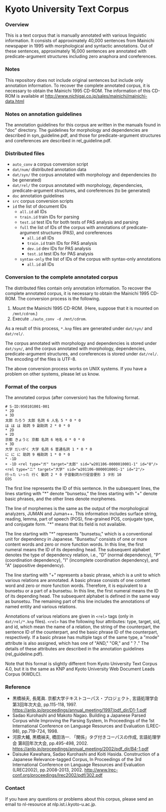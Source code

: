 # Kyoto University Text Corpus

### Overview ###

This is a text corpus that is manually annotated with various
linguistic information. It consists of approximately 40,000 sentences
from Mainichi newspaper in 1995 with morphological and syntactic
annotations. Out of these sentences, approximately 16,000 sentences
are annotated with predicate-argument structures including zero
anaphora and coreferences.


### Notes ###

This repository does not include original sentences but include only
annotation information. To recover the complete annotated corpus, it
is necessary to obtain the Mainichi 1995 CD-ROM. The information of
this CD-ROM is available at http://www.nichigai.co.jp/sales/mainichi/mainichi-data.html


### Notes on annotation guidelines ###

The annotation guidelines for this corpus are written in the manuals
found in "doc" directory. The guidelines for morphology and
dependencies are described in syn_guideline.pdf, and those for
predicate-argument structures and coreferences are described in
rel_guideline.pdf.


### Distributed files ###

- `auto_conv`	a corpus conversion script
- `dat/num/`	distributed annotation data
- `dat/syn/`	the corpus annotated with morphology and dependencies (to be generated)
- `dat/rel/`	the corpus annotated with morphology, dependencies, predicate-argument structures, and coreferences (to be generated)
- `doc`	annotation guidelines
- `src`	corpus conversion scripts
- `id`   the list of document IDs
  - `all.id` all IDs
  - `train.id` train IDs for parsing
  - `test.id` test IDs for both tests of PAS analysis and parsing
  - `full` the list of IDs of the corpus with annotations of predicate-argument structures (PAS), and coreferences
    - `all.id` all IDs
    - `train.id` train IDs for PAS analysis
    - `dev.id` dev IDs for PAS analysis
    - `test.id` test IDs for PAS analysis
  - `syntax-only` the list of IDs of the corpus with syntax-only annotations
    - `all.id` all IDs


### Conversion to the complete annotated corpus ###

The distributed files contain only annotation information. To recover
the complete annotated corpus, it is necessary to obtain the Mainichi
1995 CD-ROM. The conversion process is the following.

1. Mount the Mainichi 1995 CD-ROM. (Here, suppose that it is mounted on `/mnt/cdrom`.)
1. Execute `./auto_conv -d /mnt/cdrom`.

As a result of this process, `*.knp` files are generated under `dat/syn/` and `dat/rel/`.

The corpus annotated with morphology and dependencies is stored under
`dat/syn/`, and the corpus annotated with morphology, dependencies,
predicate-argument structures, and coreferences is stored under
`dat/rel/`. The encoding of the files is UTF-8.

The above conversion process works on UNIX systems. If you have a
problem on other systems, please let us know.


### Format of the corpus ###

The annotated corpus (after conversion) has the following format.

```
# S-ID:950101001-001
* 2D
+ 3D
太郎 たろう 太郎 名詞 6 人名 5 * 0 * 0
は は は 助詞 9 副助詞 2 * 0 * 0
* 2D
+ 2D
京都 きょうと 京都 名詞 6 地名 4 * 0 * 0
+ 3D
大学 だいがく 大学 名詞 6 普通名詞 1 * 0 * 0
に に に 助詞 9 格助詞 1 * 0 * 0
* -1D
+ -1D <rel type="ガ" target="太郎" sid="w201106-0000010001-1" id="0"/><rel type="ニ" target="大学" sid="w201106-0000010001-1" id="2"/>
行った いった 行く 動詞 2 * 0 子音動詞カ行促音便形 3 タ形 10
EOS
```

The first line represents the ID of this sentence. In the subsequent
lines, the lines starting with "*" denote "bunsetsu," the lines starting
with "+" denote basic phrases, and the other lines denote morphemes.

The line of morphemes is the same as the output of the morphological
analyzers, JUMAN and Juman++. This information includes surface
string, reading, lemma, part of speech (POS), fine-grained POS,
conjugate type, and conjugate form. "*" means that its field is not
available.

The line starting with "*" represents "bunsetsu," which is a
conventional unit for dependency in Japanese. "Bunsetsu" consists of
one or more content words and zero or more function words. In this
line, the first numeral means the ID of its depending head. The subsequent alphabet
denotes the type of dependency relation, i.e., "D" (normal
dependency), "P" (coordination dependency), "I" (incomplete
coordination dependency), and "A" (appositive dependency).

The line starting with "+" represents a basic phrase, which is a unit
to which various relations are annotated. A basic phrase consists of
one content word and zero or more function words. Therefore, it is
equivalent to a bunsetsu or a part of a bunsetsu. In this line, the
first numeral means the ID of its depending head. The subsequent alphabet is
defined in the same way as bunsetsu. The remaining part of this line
includes the annotations of named entity and various relations.

Annotations of various relations are given in `<rel>` tags (only in
`dat/rel/*.knp` files). `<rel>` has the following four attributes:
type, target, sid, and id, which mean the name of a relation, the
string of the counterpart, the sentence ID of the counterpart, and the
basic phrase ID of the counterpart, respectively. If a basic phrase
has multiple tags of the same type, a "mode" attribute is also
assigned, which has one of "AND," "OR," and "？." The details of these
attributes are described in the annotation guidelines
(rel_guideline.pdf).

Note that this format is slightly different from Kyoto University Text
Corpus 4.0, but it is the same as KNP and Kyoto University Web
Document Leads Corpus (KWDLC).


### Reference ###

* 黒橋禎夫, 長尾眞. 京都大学テキストコーパス・プロジェクト, 言語処理学会 第3回年次大会, pp.115-118, 1997. https://anlp.jp/proceedings/annual_meeting/1997/pdf_dir/D1-1.pdf
* Sadao Kurohashi and Makoto Nagao. Building a Japanese Parsed Corpus while Improving the Parsing System, In Proceedings of the 1st International Conference on Language Resources and Evaluation (LREC-98), pp.719-724, 1998.
* 河原大輔, 黒橋禎夫, 橋田浩一. 「関係」タグ付きコーパスの作成, 言語処理学会 第8回年次大会, pp.495-498, 2002. https://anlp.jp/proceedings/annual_meeting/2002/pdf_dir/B4-1.pdf
* Daisuke Kawahara, Sadao Kurohashi and Koiti Hasida. Construction of a Japanese Relevance-tagged Corpus, In Proceedings of the 3rd International Conference on Language Resources and Evaluation (LREC2002), pp.2008-2013, 2002. http://www.lrec-conf.org/proceedings/lrec2002/pdf/302.pdf


### Contact ###

If you have any questions or problems about this corpus, please send an email to nl-resource at nlp.ist.i.kyoto-u.ac.jp.
